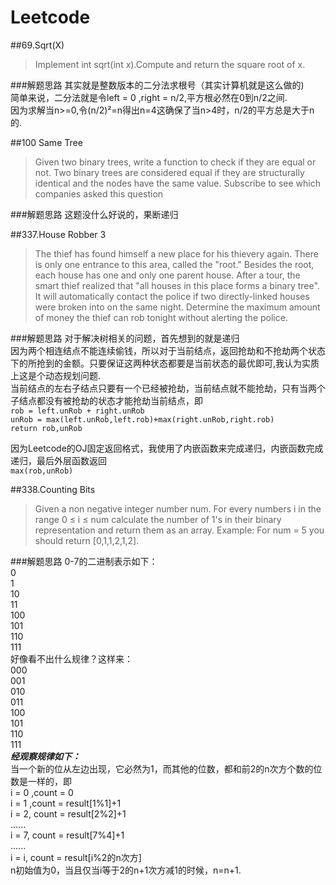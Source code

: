 # Leetcode

##69.Sqrt(X)
>Implement int sqrt(int x).Compute and return the square root of x.

###解题思路
其实就是整数版本的二分法求根号（其实计算机就是这么做的)  
简单来说，二分法就是令left = 0 ,right = n/2,平方根必然在0到n/2之间.  
因为求解当n>=0,令(n/2)²=n得出n=4这确保了当n>4时，n/2的平方总是大于n的.  

##100 Same Tree
>Given two binary trees, write a function to check if they are equal or not.
Two binary trees are considered equal if they are structurally identical and the nodes have the same value.
Subscribe to see which companies asked this question

###解题思路
这题没什么好说的，果断递归  

##337.House Robber 3
>The thief has found himself a new place for his thievery again. There is only one entrance to this area, called the "root." Besides the root, each house has one and only one parent house. After a tour, the smart thief realized that "all houses in this place forms a binary tree". It will automatically contact the police if two directly-linked houses were broken into on the same night.
Determine the maximum amount of money the thief can rob tonight without alerting the police.  


###解题思路
对于解决树相关的问题，首先想到的就是递归  
因为两个相连结点不能连续偷钱，所以对于当前结点，返回抢劫和不抢劫两个状态下的所抢到的金额。只要保证这两种状态都要是当前状态的最优即可,我认为实质上这是个动态规划问题.  
当前结点的左右子结点只要有一个已经被抢劫，当前结点就不能抢劫，只有当两个子结点都没有被抢劫的状态才能抢劫当前结点，即  
    `rob = left.unRob + right.unRob`  
    `unRob = max(left.unRob,left.rob)+max(right.unRob,right.rob)`  
    `return rob,unRob`  

因为Leetcode的OJ固定返回格式，我使用了内嵌函数来完成递归，内嵌函数完成递归，最后外层函数返回  
`max(rob,unRob)`


##338.Counting Bits
>Given a non negative integer number num. For every numbers i in the range 0 ≤ i ≤ num calculate the number of 1's in their binary representation and return them as an array.
Example:
For num = 5 you should return [0,1,1,2,1,2].

###解题思路
0-7的二进制表示如下：  
0  
1  
10  
11  
100  
101  
110  
111  
好像看不出什么规律？这样来：  
000  
001  
010  
011  
100  
101  
110  
111  
***经观察规律如下：***  
当一个新的位从左边出现，它必然为1，而其他的位数，都和前2的n次方个数的位数是一样的，即  
i = 0 ,count = 0  
i = 1 ,count = result[1%1]+1  
i = 2, count = result[2%2]+1  
......  
i = 7, count = result[7%4]+1   
......  
i = i, count = result[i%2的n次方]  
n初始值为0，当且仅当i等于2的n+1次方减1的时候，n=n+1.
